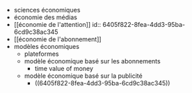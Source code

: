 - sciences économiques
- économie des médias
- [[économie de l'attention]]
  id:: 6405f822-8fea-4dd3-95ba-6cd9c38ac345
- [[économie de l'abonnement]]
- modèles économiques
	- plateformes
	- modèle économique basé sur les abonnements
		- time value of money
	- modèle économique basé sur la publicité
		- ((6405f822-8fea-4dd3-95ba-6cd9c38ac345))
